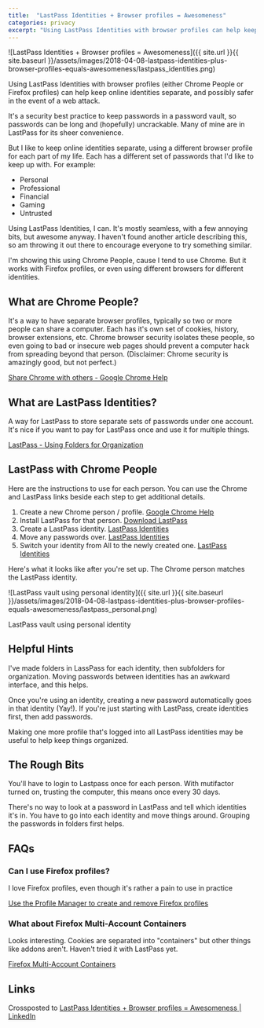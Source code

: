 ```yaml
---
title:  "LastPass Identities + Browser profiles = Awesomeness"
categories: privacy
excerpt: "Using LastPass Identities with browser profiles can help keep online identities separate and increase security."
---
```

![LastPass Identities + Browser profiles = Awesomeness]({{ site.url }}{{ site.baseurl }}/assets/images/2018-04-08-lastpass-identities-plus-browser-profiles-equals-awesomeness/lastpass_identities.png)

Using LastPass Identities with browser profiles (either Chrome People or Firefox profiles) can help keep online identities separate, and possibly safer in the event of a web attack.

It's a security best practice to keep passwords in a password vault, so passwords can be long and (hopefully) uncrackable. Many of mine are in LastPass for its sheer convenience.

But I like to keep online identities separate, using a different browser profile for each part of my life. Each has a different set of passwords that I'd like to keep up with. For example:

* Personal
* Professional
* Financial
* Gaming
* Untrusted

Using LastPass Identities, I can. It's mostly seamless, with a few annoying bits, but awesome anyway. I haven't found another article describing this, so am throwing it out there to encourage everyone to try something similar.

I'm showing this using Chrome People, cause I tend to use Chrome. But it works with Firefox profiles, or even using different browsers for different identities.

What are Chrome People?
-----------------------

It's a way to have separate browser profiles, typically so two or more people can share a computer. Each has it's own set of cookies, history, browser extensions, etc. Chrome browser security isolates these people, so even going to bad or insecure web pages should prevent a computer hack from spreading beyond that person. (Disclaimer: Chrome security is amazingly good, but not perfect.)

[Share Chrome with others - Google Chrome Help](https://support.google.com/chrome/answer/2364824?hl=en)

What are LastPass Identities?
-----------------------------

A way for LastPass to store separate sets of passwords under one account. It's nice if you want to pay for LastPass once and use it for multiple things.

[LastPass - Using Folders for Organization](https://helpdesk.lastpass.com/your-lastpass-vault/grouping-sites/#h5)

LastPass with Chrome People
---------------------------

Here are the instructions to use for each person. You can use the Chrome and LastPass links beside each step to get additional details.

1.  Create a new Chrome person / profile. [Google Chrome Help](https://support.google.com/chrome/answer/2364824?hl=en)
2.  Install LastPass for that person. [Download LastPass](https://lastpass.com/download)
3.  Create a LastPass identity. [LastPass Identities](https://helpdesk.lastpass.com/your-lastpass-vault/grouping-sites/#h5)
4.  Move any passwords over. [LastPass Identities](https://helpdesk.lastpass.com/your-lastpass-vault/grouping-sites/#h5)
5.  Switch your identity from All to the newly created one. [LastPass Identities](https://helpdesk.lastpass.com/your-lastpass-vault/grouping-sites/#h5)

Here's what it looks like after you're set up. The Chrome person matches the LastPass identity.

![LastPass vault using personal identity]({{ site.url }}{{ site.baseurl }}/assets/images/2018-04-08-lastpass-identities-plus-browser-profiles-equals-awesomeness/lastpass_personal.png)

LastPass vault using personal identity

Helpful Hints
-------------

I've made folders in LassPass for each identity, then subfolders for organization. Moving passwords between identities has an awkward interface, and this helps.

Once you're using an identity, creating a new password automatically goes in that identity (Yay!). If you're just starting with LastPass, create identities first, then add passwords.

Making one more profile that's logged into all LastPass identities may be useful to help keep things organized.

The Rough Bits
--------------

You'll have to login to Lastpass once for each person. With mutifactor turned on, trusting the computer, this means once every 30 days.

There's no way to look at a password in LastPass and tell which identities it's in. You have to go into each identity and move things around. Grouping the passwords in folders first helps.

FAQs
----

### Can I use Firefox profiles?

I love Firefox profiles, even though it's rather a pain to use in practice

[Use the Profile Manager to create and remove Firefox profiles](https://support.mozilla.org/en-US/kb/profile-manager-create-and-remove-firefox-profiles)

### What about Firefox Multi-Account Containers

Looks interesting. Cookies are separated into "containers" but other things like addons aren't. Haven't tried it with LastPass yet.

[Firefox Multi-Account Containers](https://addons.mozilla.org/en-US/firefox/addon/multi-account-containers/)

Links
-----

Crossposted to [LastPass Identities + Browser profiles = Awesomeness | LinkedIn](https://www.linkedin.com/pulse/lastpass-identities-browser-profiles-awesomeness-danny-rappleyea/)
